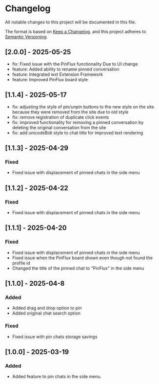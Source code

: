 # Changelog

All notable changes to this project will be documented in this file.

The format is based on [Keep a Changelog](https://keepachangelog.com/en/1.1.0/),
and this project adheres to [Semantic Versioning](https://semver.org/spec/v2.0.0.html).

## [2.0.0] - 2025-05-25

- fix: Fixed issue with the PinFlux functionality Due to UI change
- feature: Added ability to rename pinned conversation
- feature: Integrated wxt Extension Framework
- feature: Improved PinFlux board style

## [1.1.4] - 2025-05-17

- fix: adjusting the style of pin/unpin buttons to the new style on the site because they were removed from the site due to old style
- fix: remove registration of duplicate click events
- fix: improved functionality for removing a pinned conversation by deleting the original conversation from the site
- fix: add unicodeBidi style to chat title for improved text rendering

## [1.1.3] - 2025-04-29

### Fixed

- Fixed issue with displacement of pinned chats in the side menu

## [1.1.2] - 2025-04-22

### Fixed

- Fixed issue with displacement of pinned chats in the side menu

## [1.1.1] - 2025-04-20

### Fixed

- Fixed issue with displacement of pinned chats in the side menu
- Fixed issue when the PinFlux board shown even though not found the profile id
- Changed the title of the pinned chat to "PinFlux" in the side menu

## [1.1.0] - 2025-04-8

### Added

- Added drag and drop option to pin
- Added original chat search option

### Fixed

- Fixed issue with pin chats storage savings

## [1.0.0] - 2025-03-19

### Added

- Added feature to pin chats in the side menu.

